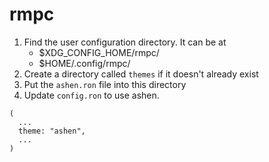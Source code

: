 # rmpc

1. Find the user configuration directory. It can be at
    - $XDG_CONFIG_HOME/rmpc/
    - $HOME/.config/rmpc/
2. Create a directory called `themes` if it doesn't already exist
3. Put the `ashen.ron` file into this directory
4. Update `config.ron` to use ashen.

```ron
(
  ...
  theme: "ashen",
  ...
)
```
